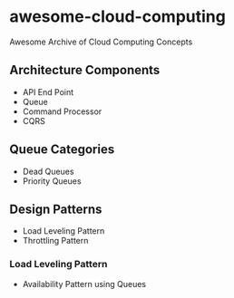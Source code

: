 # awesome-cloud-computing
Awesome Archive of Cloud Computing Concepts

## Architecture Components
- API End Point
- Queue
- Command Processor
- CQRS

## Queue Categories
- Dead Queues
- Priority Queues

## Design Patterns
- Load Leveling Pattern
- Throttling Pattern

### Load Leveling Pattern
- Availability Pattern using Queues


